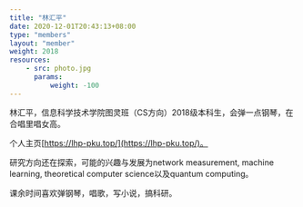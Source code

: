 ```yaml
---
title: "林汇平"
date: 2020-12-01T20:43:13+08:00
type: "members"
layout: "member"
weight: 2018
resources:
    - src: photo.jpg
      params:
          weight: -100
---
```


林汇平，信息科学技术学院图灵班（CS方向）2018级本科生，会弹一点钢琴，在合唱里唱女高。

个人主页[https://lhp-pku.top/](https://lhp-pku.top/)。

研究方向还在探索，可能的兴趣与发展为network measurement, machine learning, theoretical computer science以及quantum computing。

课余时间喜欢弹钢琴，唱歌，写小说，搞科研。